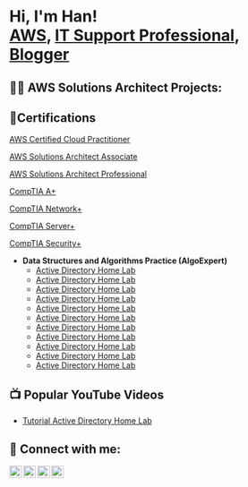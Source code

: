 <h1>Hi, I'm Han! <br/><a href="https://github.com/joshmadakor1">AWS</a>, <a href="https://www.linkedin.com/in/joshmadakor/">IT Support Professional</a>, <a href="https://www.youtube.com/c/joshmadakor">Blogger</a></h1>

<h2>👨‍💻 AWS Solutions Architect Projects:</h2>

<h2>📜Certifications</h2>

 [AWS Certified Cloud Practitioner ](https://www.youtube.com/watch?v=a83ASGn_V_s)
 
 [AWS Solutions Architect Associate ](https://www.youtube.com/watch?v=a83ASGn_V_s)

 [AWS Solutions Architect Professional ](https://www.youtube.com/watch?v=a83ASGn_V_s)
 
 [CompTIA A+](https://www.youtube.com/watch?v=a83ASGn_V_s)

  [CompTIA Network+](https://www.youtube.com/watch?v=a83ASGn_V_s)

   [CompTIA Server+](https://www.youtube.com/watch?v=a83ASGn_V_s)

   [CompTIA Security+](https://www.youtube.com/watch?v=a83ASGn_V_s)

   

- <b>Data Structures and Algorithms Practice (AlgoExpert)</b>
  - [Active Directory Home Lab](https://github.com/joshmadakor1/Algorithms-Practice)
  - [Active Directory Home Lab](https://github.com/joshmadakor1/Algorithms-Practice)
  - [Active Directory Home Lab](https://github.com/joshmadakor1/Algorithms-Practice)
  - [Active Directory Home Lab](https://github.com/joshmadakor1/Algorithms-Practice)
  - [Active Directory Home Lab](https://github.com/joshmadakor1/Algorithms-Practice)
  - [Active Directory Home Lab](https://github.com/joshmadakor1/Algorithms-Practice)
  - [Active Directory Home Lab](https://github.com/joshmadakor1/Algorithms-Practice)
  - [Active Directory Home Lab](https://github.com/joshmadakor1/Algorithms-Practice)
  - [Active Directory Home Lab](https://github.com/joshmadakor1/Algorithms-Practice)
  - [Active Directory Home Lab](https://github.com/joshmadakor1/Algorithms-Practice)
  - [Active Directory Home Lab](https://github.com/joshmadakor1/Algorithms-Practice)

<h2>📺 Popular YouTube Videos</h2>

- [Tutorial Active Directory Home Lab ](https://www.youtube.com/watch?v=a83ASGn_V_s)

<h2> 🤳 Connect with me:</h2>

[<img align="left" alt="JoshMadakor | YouTube" width="22px" src="https://cdn.jsdelivr.net/npm/simple-icons@v3/icons/youtube.svg" />][youtube]
[<img align="left" alt="JoshMadakor | Twitter" width="22px" src="https://cdn.jsdelivr.net/npm/simple-icons@v3/icons/twitter.svg" />][twitter]
[<img align="left" alt="JoshMadakor | LinkedIn" width="22px" src="https://cdn.jsdelivr.net/npm/simple-icons@v3/icons/linkedin.svg" />][linkedin]
[<img align="left" alt="JoshMadakor | Instagram" width="22px" src="https://cdn.jsdelivr.net/npm/simple-icons@v3/icons/instagram.svg" />][instagram]

[twitter]: https://twitter.com/joshmadakor
[youtube]: https://www.youtube.com/c/joshmadakor
[instagram]: https://www.instagram.com/joshmadakor/
[linkedin]: https://linkedin.com/in/joshmadakor

<!--
**joshmadakor1/joshmadakor1** is a ✨ _special_ ✨ repository because its `README.md` (this file) appears on your GitHub profile.

Here are some ideas to get you started:

- 🔭 I’m currently working on ...
- 🌱 I’m currently learning ...
- 👯 I’m looking to collaborate on ...
- 🤔 I’m looking for help with ...
- 💬 Ask me about ...
- 📫 How to reach me: ...
- 😄 Pronouns: ...
- ⚡ Fun fact: ...
-->
